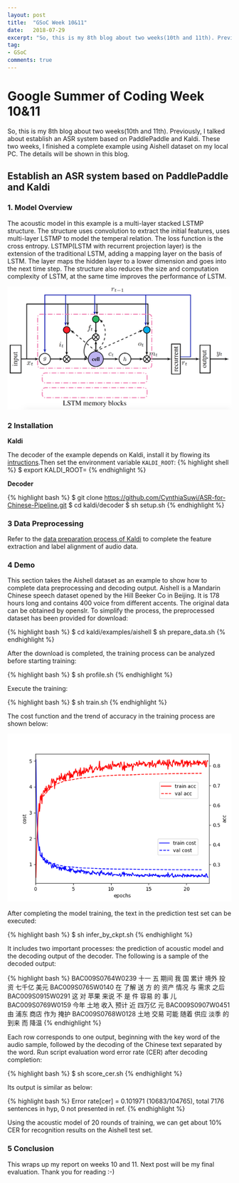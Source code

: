 ```yaml
---
layout: post
title:  "GSoC Week 10&11"
date:   2018-07-29
excerpt: "So, this is my 8th blog about two weeks(10th and 11th). Previously, I talked about establish an ASR system based on PaddlePaddle and Kaldi. These two weeks, I finished a complete example using Aishell dataset on my local PC."
tag:
- GSoC
comments: true
---
```


# Google Summer of Coding Week 10&11

So, this is my 8th blog about two weeks(10th and 11th). Previously, I talked about establish an ASR system based on PaddlePaddle and Kaldi. These two weeks, I finished a complete example using Aishell dataset on my local PC. The details will be shown in this blog.


## Establish an ASR system based on PaddlePaddle and Kaldi

### 1. Model Overview

The acoustic model in this example is a multi-layer stacked LSTMP structure. The structure uses convolution to extract the initial features, uses multi-layer LSTMP to model the temperal relation. The loss function is the cross entropy. LSTMP(LSTM with recurrent projection layer) is the extension of the traditional LSTM, adding a mapping layer on the basis of LSTM. The layer maps the hidden layer to a lower dimension and goes into the next time step. The structure also reduces the size and computation complexity of LSTM, at the same time improves the performance of LSTM.

![Fig.1 Structure Diagram of LSTMP](https://github.com/CynthiaSuwi/cynthiasuwi.github.io/blob/master/_posts/img/lstmp.png?raw=true)


### 2 Installation

**Kaldi**

The decoder of the example depends on Kaldi, install it by flowing its [intructions](https://github.com/kaldi-asr/kaldi).Then set the environment variable `KALDI_ROOT`:
{% highlight shell %}
$ export KALDI_ROOT=<Installation path of kaldi>
{% endhighlight %}

**Decoder**

{% highlight bash %}
$ git clone https://github.com/CynthiaSuwi/ASR-for-Chinese-Pipeline.git
$ cd kaldi/decoder
$ sh setup.sh
{% endhighlight %}

### 3 Data Preprocessing
Refer to the [data preparation process of Kaldi](http://kaldi-asr.org/doc/data_prep.html) to complete the feature extraction and label alignment of audio data.

### 4 Demo
This section takes the Aishell dataset as an example to show how to complete data preprocessing and decoding output. Aishell is a Mandarin Chinese speech dataset opened by the Hill Beeker Co in Beijing. It is 178 hours long and contains 400 voice from different accents. The original data can be obtained by openslr. To simplify the process, the preprocessed dataset has been provided for download:

{% highlight bash %}
$ cd kaldi/examples/aishell
$ sh prepare_data.sh
{% endhighlight %}

After the download is completed, the training process can be analyzed before starting training:

{% highlight bash %}
$ sh profile.sh
{% endhighlight %}

Execute the training:

{% highlight bash %}
$ sh train.sh
{% endhighlight %}

The cost function and the trend of accuracy in the training process are shown below:


![Fig.2 Learning curve for training acoustic model on Aishell](https://github.com/CynthiaSuwi/cynthiasuwi.github.io/blob/master/_posts/img/learning_curve.png?raw=true)

After completing the model training, the text in the prediction test set can be executed:

{% highlight bash %}
$ sh infer_by_ckpt.sh
{% endhighlight %}

It includes two important processes: the prediction of acoustic model and the decoding output of the decoder. The following is a sample of the decoded output:

{% highlight bash %}
BAC009S0764W0239 十一 五 期间 我 国 累计 境外 投资 七千亿 美元
BAC009S0765W0140 在 了解 送 方 的 资产 情况 与 需求 之后
BAC009S0915W0291 这 对 苹果 来说 不 是 件 容易 的 事 儿
BAC009S0769W0159 今年 土地 收入 预计 近 四万亿 元
BAC009S0907W0451 由 浦东 商店 作为 掩护
BAC009S0768W0128 土地 交易 可能 随着 供应 淡季 的 到来 而 降温
{% endhighlight %}

Each row corresponds to one output, beginning with the key word of the audio sample, followed by the decoding of the Chinese text separated by the word. Run script evaluation word error rate (CER) after decoding completion:

{% highlight bash %}
$ sh score_cer.sh
{% endhighlight %}

Its output is similar as below:

{% highlight bash %}
Error rate[cer] = 0.101971 (10683/104765),
total 7176 sentences in hyp, 0 not presented in ref.
{% endhighlight %}

Using the acoustic model of 20 rounds of training, we can get about 10% CER for recognition results on the Aishell test set.

### 5 Conclusion

This wraps up my report on weeks 10 and 11. Next post will be my final evaluation. Thank you for reading :-)
